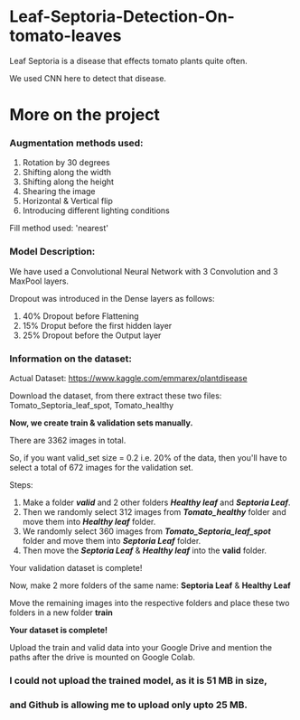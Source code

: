 # Leaf-Septoria-Detection-On-tomato-leaves
Leaf Septoria is a disease that effects tomato plants quite often. 

We used CNN here to detect that disease.

# More on the project
### Augmentation methods used:
1. Rotation by 30 degrees
2. Shifting along the width
3. Shifting along the height
4. Shearing the image
5. Horizontal & Vertical flip
6. Introducing different lighting conditions

Fill method used: 'nearest'

### Model Description:
We have used a Convolutional Neural Network with 3 Convolution and 3 MaxPool layers.

Dropout was introduced in the Dense layers as follows:
1. 40% Dropout before Flattening
2. 15% Droput before the first hidden layer
3. 25% Dropout before the Output layer

### Information on the dataset:
Actual Dataset: https://www.kaggle.com/emmarex/plantdisease

Download the dataset, from there extract these two files: Tomato_Septoria_leaf_spot, Tomato_healthy

**Now, we create train & validation sets manually.**

There are 3362 images in total.

So, if you want valid_set size = 0.2 i.e. 20% of the data, then you'll have to select a total of 672 images for the validation set.

Steps:
1. Make a folder ***valid*** and 2 other folders ***Healthy leaf*** and ***Septoria Leaf***.
2. Then we randomly select 312 images from ***Tomato_healthy*** folder and move them into ***Healthy leaf*** folder.
2. We randomly select 360 images from ***Tomato_Septoria_leaf_spot*** folder and move them into ***Septoria Leaf*** folder.
3. Then move the ***Septoria Leaf*** & ***Healthy leaf*** into the **valid** folder.

Your validation dataset is complete!

Now, make 2 more folders of the same name: **Septoria Leaf** & **Healthy Leaf**

Move the remaining images into the respective folders and place these two folders in a new folder **train**

**Your dataset is complete!**

Upload the train and valid data into your Google Drive and mention the paths after the drive is mounted on Google Colab.

### I could not upload the trained model, as it is 51 MB in size, 
### and Github is allowing me to upload only upto 25 MB.

